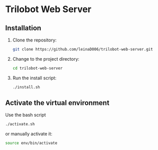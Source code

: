 # Trilobot Web Server

## Installation

1. Clone the repository:
    ```bash
    git clone https://github.com/leinaD006/trilobot-web-server.git
    ```
2. Change to the project directory:
    ```bash
    cd trilobot-web-server
    ```
3. Run the install script:
    ```bash
    ./install.sh
    ```

## Activate the virtual environment

Use the bash script

```bash
./activate.sh
```

or manually activate it:

```bash
source env/bin/activate
```
